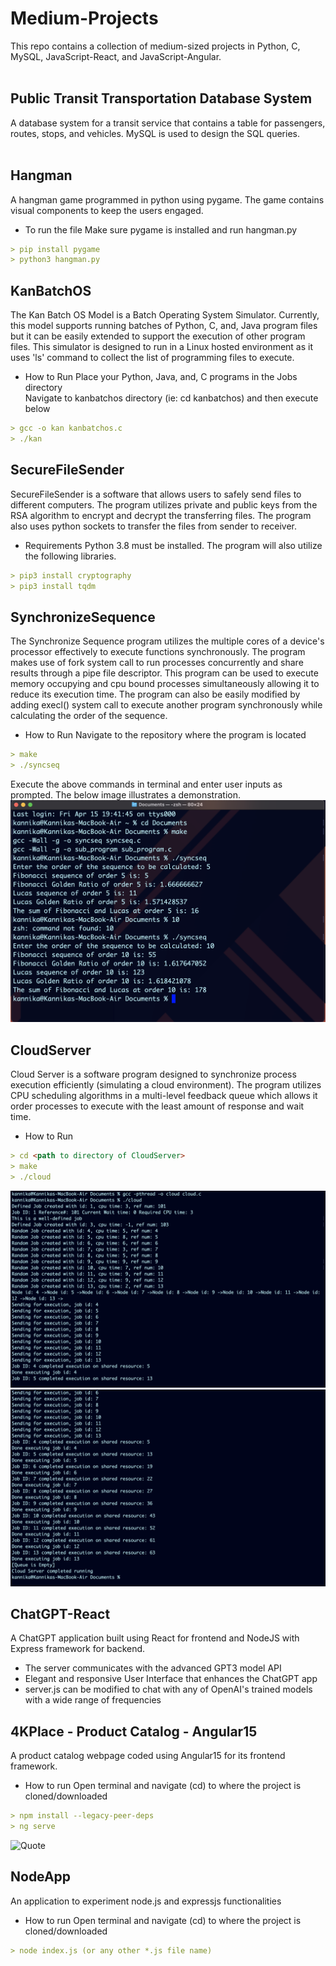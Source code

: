 # Medium-Projects
This repo contains a collection of medium-sized projects in Python, C, MySQL, JavaScript-React, and JavaScript-Angular.
<br />
<br />
## Public Transit Transportation Database System
A database system for a transit service that contains a table for passengers, routes, stops, and vehicles. MySQL is used to design the SQL queries.
<br />
<br />
## Hangman
A hangman game programmed in python using pygame. The game contains visual components to keep the users engaged.
- To run the file
Make sure pygame is installed and run hangman.py <br />
```md
> pip install pygame
> python3 hangman.py
```
## KanBatchOS 
The Kan Batch OS Model is a Batch Operating System Simulator. Currently, this model supports running batches of Python, C, and, Java program files but it can be easily extended to support the execution of other program files. This simulator is designed to run in a Linux hosted environment as it uses 'ls' command to collect the list of programming files to execute. <br />

- How to Run
Place your Python, Java, and, C programs in the Jobs directory <br />
Navigate to kanbatchos directory (ie: cd kanbatchos) and then execute below <br />
```md
> gcc -o kan kanbatchos.c
> ./kan 
```

## SecureFileSender 
SecureFileSender is a software that allows users to safely send files to different computers. The program utilizes private and public keys from the RSA algorithm to encrypt and decrypt the transferring files. The program also uses python sockets to transfer the files from sender to receiver.

- Requirements
Python 3.8 must be installed. The program will also utilize the following libraries.
```md
> pip3 install cryptography
> pip3 install tqdm
```
## SynchronizeSequence
The Synchronize Sequence program utilizes the multiple cores of a device's processor effectively to execute functions synchronously. The program makes use of fork system call to run processes concurrently and share results through a pipe file descriptor. This program can be used to execute memory occupying and cpu bound processes simultaneously allowing it to reduce its execution time. The program can also be easily modified by adding execl() system call to execute another program synchronously while calculating the order of the sequence. 

- How to Run
Navigate to the repository where the program is located
```md
> make
> ./syncseq
```
Execute the above commands in terminal and enter user inputs as prompted. The below image illustrates a demonstration. <br />
![Quote](https://raw.githubusercontent.com/kannikakabilar/Medium-Projects/main/SynchronizeSequence/Screen%20Shot%202022-04-15%20at%207.46.52%20PM.png)

## CloudServer 
Cloud Server is a software program designed to synchronize process execution efficiently (simulating a cloud environment). The program utilizes CPU scheduling algorithms in a multi-level feedback queue which allows it order processes to execute with the least amount of response and wait time. <br />

- How to Run
```md
> cd <path to directory of CloudServer>
> make
> ./cloud
```
![Quote](https://github.com/kannikakabilar/Medium-Projects/blob/main/CloudServer/cloud_demo1.png)
![Quote](https://github.com/kannikakabilar/Medium-Projects/blob/main/CloudServer/cloud_demo2.png)

## ChatGPT-React
A ChatGPT application built using React for frontend and NodeJS with Express framework for backend.
- The server communicates with the advanced GPT3 model API
- Elegant and responsive User Interface that enhances the ChatGPT app
- server.js can be modified to chat with any of OpenAI's trained models with a wide range of frequencies

## 4KPlace - Product Catalog - Angular15
A product catalog webpage coded using Angular15 for its frontend framework. 
- How to run
Open terminal and navigate (cd) to where the project is cloned/downloaded
```md
> npm install --legacy-peer-deps
> ng serve
```
![Quote](https://github.com/kannikakabilar/Medium-Projects/blob/main/4KPlace-ProductCatalog/Screen%20Shot%202023-02-26%20at%205.20.48%20PM.png)

## NodeApp
An application to experiment node.js and expressjs functionalities
- How to run
Open terminal and navigate (cd) to where the project is cloned/downloaded
```md
> node index.js (or any other *.js file name)
```
